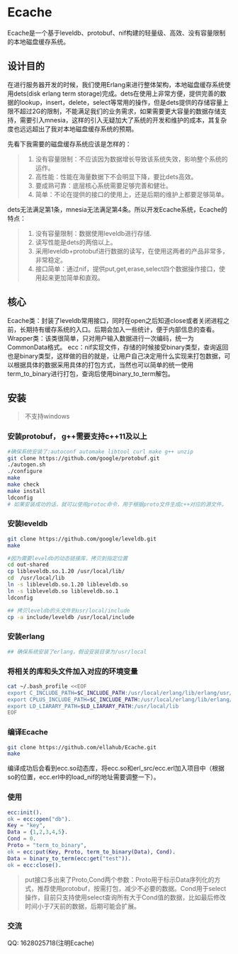 # Ecache
Ecache是一个基于leveldb、protobuf、nif构建的轻量级、高效、没有容量限制的本地磁盘缓存系统。

## 设计目的
在进行服务器开发的时候，我们使用Erlang来进行整体架构，本地磁盘缓存系统使用dets(disk erlang term storage)完成。dets在使用上非常方便，提供完善的数据的lookup，insert，delete，select等常用的操作，但是dets提供的存储容量上限不超过2G的限制，不能满足我们的业务需求，如果需要更大容量的数据存储支持，需要引入mnesia，这样的引入无疑加大了系统的开发和维护的成本，其复杂度也远远超出了我对本地磁盘缓存系统的预期。

先看下我需要的磁盘缓存系统应该是怎样的：

> 1. 没有容量限制：不应该因为数据增长导致该系统失效，影响整个系统的运作。
> 2. 高性能：性能在海量数据下不会明显下降，要比dets高效。
> 3. 要成熟可靠：底层核心系统需要足够完善和健壮。
> 4. 简单：不论在提供的接口的使用上，还是后期的维护上都要足够简单。

dets无法满足第1条，mnesia无法满足第4条。所以开发Ecache系统，Ecache的特点：

> 1. 没有容量限制：数据使用leveldb进行存储.
> 2. 读写性能是dets的两倍以上。
> 3. 采用leveldb+protobuf进行数据的读写，在使用这两者的产品非常多，非常稳定。
> 4. 接口简单：通过nif，提供put,get,erase,select四个数据操作接口，使用起来更加简单和直观。

## 核心

Ecache类：封装了leveldb常用接口，同时在open之后知道close或者关闭进程之前，长期持有缓存系统的入口。后期会加入一些统计，便于内部信息的查看。
Wrapper类：该类很简单，只对用户输入数据进行一次编码，统一为CommonData格式。
ecc：nif实现文件，存储的时候接受binary类型，查询返回也是binary类型，这样做的目的就是，让用户自己决定用什么实现来打包数据，可以根据具体的数据采用具体的打包方式，当然也可以简单的统一使用term_to_binary进行打包，查询后使用binary_to_term解包。

## 安装

> 不支持windows

### 安装protobuf， g++需要支持c++11及以上

```bash
#确保系统安装了:autoconf automake libtool curl make g++ unzip
git clone https://github.com/google/protobuf.git
./autogen.sh
./configure
make
make check
make install
ldconfig
# 如果安装成功的话，就可以使用protoc命令，用于根据proto文件生成c++对应的源文件。
```

### 安装leveldb

```bash
git clone https://github.com/google/leveldb.git
make

#因为需要leveldb的动态链接库，拷贝到指定位置
cd out-shared
cp libleveldb.so.1.20 /usr/local/lib/
cd  /usr/local/lib
ln -s libleveldb.so.1.20 libleveldb.so
ln -s libleveldb.so libleveldb.so.1 
ldconfig

## 拷贝leveldb的头文件到usr/local/include
cp -a include/leveldb /usr/local/include
```

### 安装erlang

```bash
## 确保系统安装了erlang，假设安装目录为/usr/local
```

### 将相关的库和头文件加入对应的环境变量

```bash
cat ~/.bash_profile <<EOF
export C_INCLUDE_PATH=$C_INCLUDE_PATH:/usr/local/erlang/lib/erlang/usr/include:/usr/local/include/leveldb
export CPLUS_INCLUDE_PATH=$C_INCLUDE_PATH:/usr/local/erlang/lib/erlang/usr/include:/usr/local/include/leveldb
export LD_LIARARY_PATH=$LD_LIARARY_PATH:/usr/local/lib
EOF
```

### 编译Ecache

```bash
git clone https://github.com/ellahub/Ecache.git
make
```

编译成功后会看到ecc.so动态库，将ecc.so和erl_src/ecc.erl加入项目中（根据so的位置，ecc.erl中的load_nif的地址需要调整一下）。

### 使用

```erlang
ecc:init().
ok = ecc:open("db").
Key = "key",
Data = {1,2,3,4,5}.
Cond = 0.
Proto = "term_to_binary",
ok = ecc:put(Key, Proto, term_to_binary(Data), Cond).
Data = binary_to_term(ecc:get("test")).
ok = ecc:close().
```

> put接口多出来了Proto,Cond两个参数：Proto用于标示Data序列化的方式，推荐使用protobuf，按需打包，减少不必要的数据。Cond用于select操作，目前只支持使用select查询所有大于Cond值的数据，比如最后修改时间小于7天前的数据，后期可能会扩展。

### 交流
QQ: 1628025718(注明Ecache)
